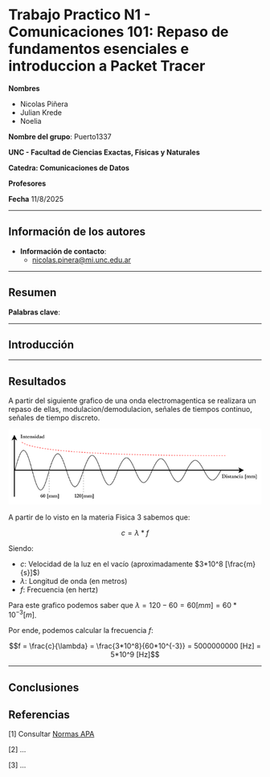 # Trabajo Practico N1 - Comunicaciones 101: Repaso de fundamentos esenciales e introduccion a Packet Tracer

**Nombres**
* Nicolas Piñera
* Julian Krede
* Noelia
  
  
**Nombre del grupo**: Puerto1337

**UNC - Facultad de Ciencias Exactas, Físicas y Naturales**  

**Catedra: Comunicaciones de Datos** 

**Profesores**

**Fecha** 11/8/2025

---

## Información de los autores
 
- **Información de contacto**: 
  - nicolas.pinera@mi.unc.edu.ar  

---

## Resumen



**Palabras clave**: 

---

## Introducción

---

## Resultados

A partir del siguiente grafico de una onda electromagentica se realizara un repaso de ellas, modulacion/demodulacion, señales de tiempos continuo, señales de tiempo discreto.

![Imagen1](/TP-01/img/image.png)

A partir de lo visto en la materia Fisica 3 sabemos que:

$$c = \lambda * f$$

Siendo:
- $c$: Velocidad de la luz en el vacío (aproximadamente $3*10^8 [\frac{m}{s}]$)
- $\lambda$: Longitud de onda (en metros)
- $f$: Frecuencia (en hertz)

Para este grafico podemos saber que $\lambda = 120 - 60 = 60 [mm] = 60*10^{-3} [m]$.

Por ende, podemos calcular la frecuencia $f$: 

$$f = \frac{c}{\lambda} = \frac{3*10^8}{60*10^{-3}} = 5000000000 [Hz] = 5*10^9 [Hz]$$

---

## Conclusiones


## Referencias

[1] Consultar [Normas APA](https://normas-apa.org/referencias/)

[2] ...

[3] ...

